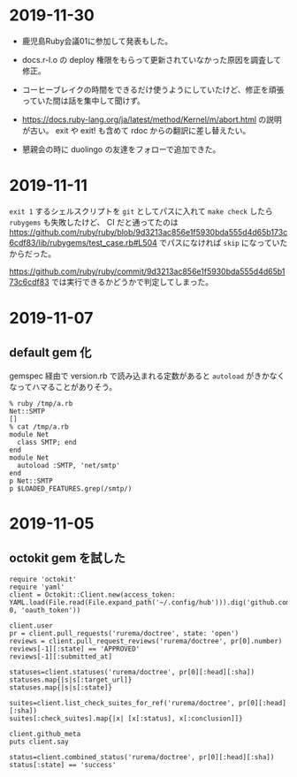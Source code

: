 # 2019-11-30

- 鹿児島Ruby会議01に参加して発表もした。
- docs.r-l.o の deploy 権限をもらって更新されていなかった原因を調査して修正。
- コーヒーブレイクの時間をできるだけ使うようにしていたけど、修正を頑張っていた間は話を集中して聞けず。

- https://docs.ruby-lang.org/ja/latest/method/Kernel/m/abort.html の説明が古い。 exit や exit! も含めて rdoc からの翻訳に差し替えたい。

- 懇親会の時に duolingo の友達をフォローで追加できた。

# 2019-11-11

`exit 1` するシェルスクリプトを `git` としてパスに入れて `make check` したら `rubygems` も失敗したけど、 CI だと通ってたのは https://github.com/ruby/ruby/blob/9d3213ac856e1f5930bda555d4d65b173c6cdf83/lib/rubygems/test_case.rb#L504 でパスになければ `skip` になっていたからだった。

https://github.com/ruby/ruby/commit/9d3213ac856e1f5930bda555d4d65b173c6cdf83 では実行できるかどうかで判定してしまった。

# 2019-11-07

## default gem 化

gemspec 経由で version.rb で読み込まれる定数があると `autoload` がきかなくなってハマることがありそう。

```
% ruby /tmp/a.rb
Net::SMTP
[]
% cat /tmp/a.rb
module Net
  class SMTP; end
end
module Net
  autoload :SMTP, 'net/smtp'
end
p Net::SMTP
p $LOADED_FEATURES.grep(/smtp/)
```

# 2019-11-05

## octokit gem を試した

```
require 'octokit'
require 'yaml'
client = Octokit::Client.new(access_token: YAML.load(File.read(File.expand_path('~/.config/hub'))).dig('github.com', 0, 'oauth_token'))

client.user
pr = client.pull_requests('rurema/doctree', state: 'open')
reviews = client.pull_request_reviews('rurema/doctree', pr[0].number)
reviews[-1][:state] == 'APPROVED'
reviews[-1][:submitted_at]

statuses=client.statuses('rurema/doctree', pr[0][:head][:sha])
statuses.map{|s|s[:target_url]}
statuses.map{|s|s[:state]}

suites=client.list_check_suites_for_ref('rurema/doctree', pr[0][:head][:sha])
suites[:check_suites].map{|x| [x[:status], x[:conclusion]]}

client.github_meta
puts client.say

status=client.combined_status('rurema/doctree', pr[0][:head][:sha])
status[:state] == 'success'
```
